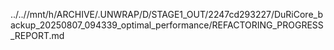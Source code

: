 ../..//mnt/h/ARCHIVE/.UNWRAP/D/STAGE1_OUT/2247cd293227/DuRiCore_backup_20250807_094339_optimal_performance/REFACTORING_PROGRESS_REPORT.md